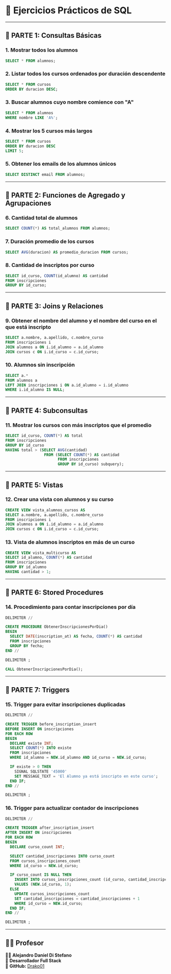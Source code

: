 
# 🧠 Ejercicios Prácticos de SQL


---

## 📌 PARTE 1: Consultas Básicas

### 1. Mostrar todos los alumnos

```sql
SELECT * FROM alumnos;
```

### 2. Listar todos los cursos ordenados por duración descendente

```sql
SELECT * FROM cursos
ORDER BY duracion DESC;
```

### 3. Buscar alumnos cuyo nombre comience con "A"

```sql
SELECT * FROM alumnos
WHERE nombre LIKE 'A%';
```

### 4. Mostrar los 5 cursos más largos

```sql
SELECT * FROM cursos
ORDER BY duracion DESC
LIMIT 5;
```

### 5. Obtener los emails de los alumnos únicos

```sql
SELECT DISTINCT email FROM alumnos;
```

---

## 📌 PARTE 2: Funciones de Agregado y Agrupaciones

### 6. Cantidad total de alumnos

```sql
SELECT COUNT(*) AS total_alumnos FROM alumnos;
```

### 7. Duración promedio de los cursos

```sql
SELECT AVG(duracion) AS promedio_duracion FROM cursos;
```

### 8. Cantidad de inscriptos por curso

```sql
SELECT id_curso, COUNT(id_alumno) AS cantidad
FROM inscripciones
GROUP BY id_curso;
```

---

## 📌 PARTE 3: Joins y Relaciones

### 9. Obtener el nombre del alumno y el nombre del curso en el que está inscripto

```sql
SELECT a.nombre, a.apellido, c.nombre_curso
FROM inscripciones i
JOIN alumnos a ON i.id_alumno = a.id_alumno
JOIN cursos c ON i.id_curso = c.id_curso;
```

### 10. Alumnos sin inscripción

```sql
SELECT a.*
FROM alumnos a
LEFT JOIN inscripciones i ON a.id_alumno = i.id_alumno
WHERE i.id_alumno IS NULL;
```

---

## 📌 PARTE 4: Subconsultas

### 11. Mostrar los cursos con más inscriptos que el promedio

```sql
SELECT id_curso, COUNT(*) AS total
FROM inscripciones
GROUP BY id_curso
HAVING total > (SELECT AVG(cantidad)
                 FROM (SELECT COUNT(*) AS cantidad
                       FROM inscripciones
                       GROUP BY id_curso) subquery);
```

---

## 📌 PARTE 5: Vistas

### 12. Crear una vista con alumnos y su curso

```sql
CREATE VIEW vista_alumnos_cursos AS
SELECT a.nombre, a.apellido, c.nombre_curso
FROM inscripciones i
JOIN alumnos a ON i.id_alumno = a.id_alumno
JOIN cursos c ON i.id_curso = c.id_curso;
```

### 13. Vista de alumnos inscriptos en más de un curso

```sql
CREATE VIEW vista_multicurso AS
SELECT id_alumno, COUNT(*) AS cantidad
FROM inscripciones
GROUP BY id_alumno
HAVING cantidad > 1;
```

---

## 📌 PARTE 6: Stored Procedures

### 14. Procedimiento para contar inscripciones por día

```sql
DELIMITER //

CREATE PROCEDURE ObtenerInscripcionesPorDia()
BEGIN
  SELECT DATE(inscription_at) AS fecha, COUNT(*) AS cantidad
  FROM inscripciones
  GROUP BY fecha;
END //

DELIMITER ;

CALL ObtenerInscripcionesPorDia();
```

---

## 📌 PARTE 7: Triggers

### 15. Trigger para evitar inscripciones duplicadas

```sql
DELIMITER //

CREATE TRIGGER before_inscription_insert
BEFORE INSERT ON inscripciones
FOR EACH ROW
BEGIN
  DECLARE existe INT;
  SELECT COUNT(*) INTO existe
  FROM inscripciones
  WHERE id_alumno = NEW.id_alumno AND id_curso = NEW.id_curso;

  IF existe > 0 THEN
    SIGNAL SQLSTATE '45000'
    SET MESSAGE_TEXT = 'El Alumno ya está inscripto en este curso';
  END IF;
END //

DELIMITER ;
```

### 16. Trigger para actualizar contador de inscripciones

```sql
DELIMITER //

CREATE TRIGGER after_inscription_insert
AFTER INSERT ON inscripciones
FOR EACH ROW
BEGIN
  DECLARE curso_count INT;

  SELECT cantidad_inscripciones INTO curso_count
  FROM cursos_inscripciones_count
  WHERE id_curso = NEW.id_curso;

  IF curso_count IS NULL THEN
    INSERT INTO cursos_inscripciones_count (id_curso, cantidad_inscripciones)
    VALUES (NEW.id_curso, 1);
  ELSE
    UPDATE cursos_inscripciones_count
    SET cantidad_inscripciones = cantidad_inscripciones + 1
    WHERE id_curso = NEW.id_curso;
  END IF;
END //

DELIMITER ;
```

---



## 🧑‍🏫 Profesor  

👨‍💻 **Alejandro Daniel Di Stefano**  
📌 **Desarrollador Full Stack**  
🔗 **GitHub:** [Drako01](https://github.com/Drako01)  
